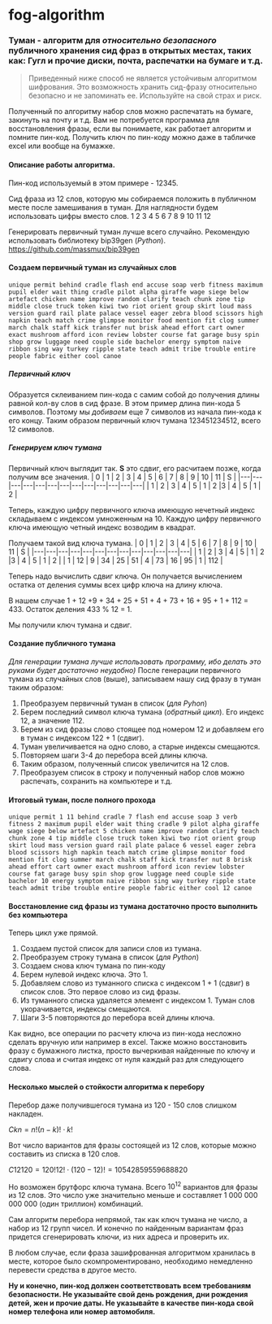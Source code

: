 # fog-algorithm

### Туман - алгоритм для _относительно безопасного_ публичного хранения сид фраз в открытых местах, таких как: Гугл и прочие диски, почта, распечатки на бумаге и т.д.

> Приведенный ниже способ не является устойчивым алгоритмом шифрования. Это возможность хранить сид-фразу относительно безопасно и не запоминать ее. Используйте на свой страх и риск.

Полученный по алгоритму набор слов можно распечатать на бумаге, закинуть на почту и т.д. 
Вам не потребуется программа для восстановления фразы, если вы понимаете, как работает алгоритм и помните пин-код.
Получить ключ по пин-коду можно даже в табличке excel или вообще на бумажке.


#### Описание работы алгоритма.

Пин-код используемый в этом примере - 12345.

Сид фраза из 12 слов, которую мы собираемся положить в публичном месте после замешивания в туман.
Для наглядности будем использовать цифры вместо слов.
1 2 3 4 5 6 7 8 9 10 11 12

Генерировать первичный туман лучше всего случайно.
Рекомендую использовать библиотеку bip39gen (_Python_).
<https://github.com/massmux/bip39gen>

#### Создаем первичный туман из случайных слов
`
unique permit behind cradle flash end accuse soap verb fitness maximum pupil elder wait thing cradle pilot alpha giraffe wage siege below artefact chicken name improve random clarify teach chunk zone tip middle close truck token kiwi two riot orient group skirt loud mass version guard rail plate palace vessel eager zebra blood scissors high napkin teach match crime glimpse monitor food mention fit clog summer march chalk staff kick transfer nut brisk ahead effort cart owner exact mushroom afford icon review lobster course fat garage busy spin shop grow luggage need couple side bachelor energy symptom naive ribbon sing way turkey ripple state teach admit tribe trouble entire people fabric either cool canoe
`

##### Первичный ключ
Образуется склеиванием пин-кода с самим собой до получения длины равной кол-ву слов в сид фразе.
В этом пример длина пин-кода 5 символов. Поэтому мы _добиваем_ еще 7 символов из начала пин-кода к его концу.
Таким образом первичный ключ тумана 123451234512, всего 12 символов.

##### Генерируем ключ тумана

Первичный ключ выглядит так. __S__ это сдвиг, его расчитаем позже, когда получим все значения.
| 0  | 1  |  2 | 3  | 4  |  5 | 6  | 7  | 8  | 9  | 10 | 11 | S |
|---|---|---|---|---|---|---|---|---|---|---|---|---|
|  1 | 2  | 3  | 4  | 5  | 1  | 2  |3  | 4  | 5  | 1  | 2 | 

Теперь, каждую цифру первичного ключа имеющую нечетный индекс складываем с индексом умноженным на 10.
Каждую цифру первичного ключа имеющую четный индекс возводим в квадрат.

Получаем такой вид ключа тумана.
| 0  | 1  |  2 | 3  | 4  |  5 | 6  | 7  | 8  | 9  | 10 | 11 | S |
|---|---|---|---|---|---|---|---|---|---|---|---|---|
|  1 | 2  | 3  | 4  | 5  | 1  | 2  |3  | 4  | 5  | 1  | 2 | 
|  1 | 12  | 9  | 34  | 25  | 51  | 4  | 73  | 16  | 95  | 1  | 112 | 

Теперь надо вычислить сдвиг ключа. Он получается вычислением остатка от деления суммы всех цифр ключа на длину ключа.

В нашем случае 1 + 12 +9 + 34 + 25 + 51 + 4 + 73 + 16 + 95 + 1 + 112 = 433. Остаток деления 433 % 12 = 1.

Мы получили ключ тумана и сдвиг.

#### Создание публичного тумана
_Для генерации тумана лучше использовать программу, ибо делать это руками будет достаточно неудобно)_
После генерации первичного тумана из случайных слов (выше), записываем нашу сид фразу в туман таким образом:
1. Преобразуем первичный туман в список (_для Pyhon_)
2. Берем последний символ ключа тумана (_обратный цикл_). Его индекс 12, а значение 112.
3. Берем из сид фразы слово стоящее под номером 12 и добавляем его в туман с индексом 122 + 1 (сдвиг).
4. Туман увеличивается на одно слово, а старые индексы смещаются.
5. Повторяем шаги 3-4 до перебора всей длины ключа.
6. Таким образом, полученный список увеличится на 12 слов.
7. Преобразуем список в строку и полученный набор слов можно распечать, сохранить на компьютере и т.д.



#### Итоговый туман, после полного прохода
`
unique permit 1 11 behind cradle 7 flash end accuse soap 3 verb fitness 2 maximum pupil elder wait thing cradle 9 pilot alpha giraffe wage siege below artefact 5 chicken name improve random clarify teach chunk zone 4 tip middle close truck token kiwi two riot orient group skirt loud mass version guard rail plate palace 6 vessel eager zebra blood scissors high napkin teach match crime glimpse monitor food mention fit clog summer march chalk staff kick transfer nut 8 brisk ahead effort cart owner exact mushroom afford icon review lobster course fat garage busy spin shop grow luggage need couple side bachelor 10 energy symptom naive ribbon sing way turkey ripple state teach admit tribe trouble entire people fabric either cool 12 canoe
`

#### Восстановление сид фразы из тумана достаточно просто выполнить без компьютера
Теперь цикл уже прямой.
1. Создаем пустой список для записи слов из тумана.
2. Преобразуем строку тумана в список (_для Python_)
3. Создаем снова ключ тумана по пин-коду
4. Берем нулевой индекс ключа. Это 1.
5. Добавляем слово из туманного списка с индексом 1 + 1 (сдвиг) в список слов. Это первое слово из сид фразы.
6. Из туманного списка удаляется элемент с индексом 1. Туман слов укорачивается, индексы смещаются.
7. Шаги 3-5 повторяются до перебора всей длины ключа.

Как видно, все операции по расчету ключа из пин-кода несложно сделать вручную или например в excel.
Также можно восстановить фразу с бумажного листка, просто вычеркивая найденные по ключу и сдвигу слова и считая индекс от нуля каждый раз для следующего слова.

#### Несколько мыслей о стойкости алгоритма к перебору

Перебор даже получившегося тумана из 120 - 150 слов слишком накладен. 

$Ckn=n!(n−k)!⋅k!$

Вот число вариантов для фразы состоящей из 12 слов, которые можно составить из списка в 120 слов.

$C12120=120!12!⋅(120−12)! =  10 542 859 559 688 820$

Но возможен брутфорс ключа тумана. Всего $10^12$ вариантов для фразы из 12 слов. 
Это число уже значительно меньше и составляет 1 000 000 000 000 (один триллион) комбинаций. 

Сам  алгоритм перебора непрямой, так как ключ тумана не число, а набор из 12 групп чисел.
И конечно по найденным вариантам фраз придется сгенерировать ключи, из них адреса и проверить их.

В любом случае, если фраза зашифрованная алгоритмом хранилась в месте, которое было  скомпроментировано, необходимо немедленно перевести средства в другое место.

__Ну и конечно, пин-код должен соответствовать всем требованиям безопасности. Не указывайте свой день рождения, дни рождения детей, жен и прочие даты. 
Не указывайте в качестве пин-кода свой номер телефона или номер автомобиля.__


